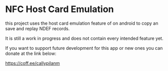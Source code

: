 # NFC Host Card Emulation

this project uses the host card emulation feature of on android to copy an save and replay NDEF records.

It is still a work in progress and does not contain every intended feature yet.

If you want to support future development for this app or new ones you can donate at the link below:

https://coff.ee/callypilanm
